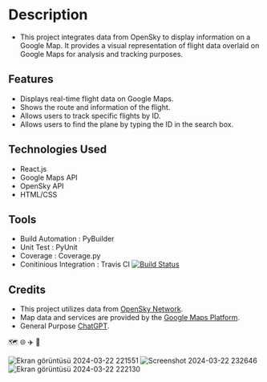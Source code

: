 # Description
- This project integrates data from OpenSky to display information on a Google Map. It provides a visual representation of flight data overlaid on Google Maps for analysis and tracking purposes.

## Features
- Displays real-time flight data on Google Maps.
- Shows the route and information of the flight.
- Allows users to track specific flights by ID.
- Allows users to find the plane by typing the ID in the search box.

## Technologies Used
- React.js
- Google Maps API
- OpenSky API
- HTML/CSS

## Tools
- Build Automation : PyBuilder
- Unit Test : PyUnit
- Coverage : Coverage.py
- Conitinious Integration : Travis CI [![Build Status](https://app.travis-ci.com/elpif13/TechTitans.svg?token=apumSsCenTiWNgfBkpiU&branch=main)](https://app.travis-ci.com/elpif13/TechTitans)

## Credits
- This project utilizes data from [OpenSky Network](https://opensky-network.org/).
- Map data and services are provided by the [Google Maps Platform](https://developers.google.com/maps?hl=tr).
- General Purpose [ChatGPT](https://chat.openai.com/).


:world_map: :globe_with_meridians: :airplane: :flight_arrival: 

![Ekran görüntüsü 2024-03-22 221551](https://github.com/elpif13/TechTitans/assets/113675207/36fa0b2e-c71d-4fb3-b795-96243a4f72ab)
![Screenshot 2024-03-22 232646](https://github.com/elpif13/TechTitans/assets/81524733/564a363a-5df0-412f-9399-8b0112f62de2)
![Ekran görüntüsü 2024-03-22 222130](https://github.com/elpif13/TechTitans/assets/113675207/74094c28-3f2e-4933-973e-67f80faf83e0)











